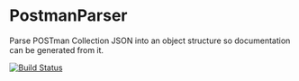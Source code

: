 PostmanParser
=============

Parse POSTman Collection JSON into an object structure so documentation can be generated from it.

[![Build Status](https://travis-ci.org/Potherca/PostmanParser.png?branch=master)](https://travis-ci.org/Potherca/PostmanParser)
